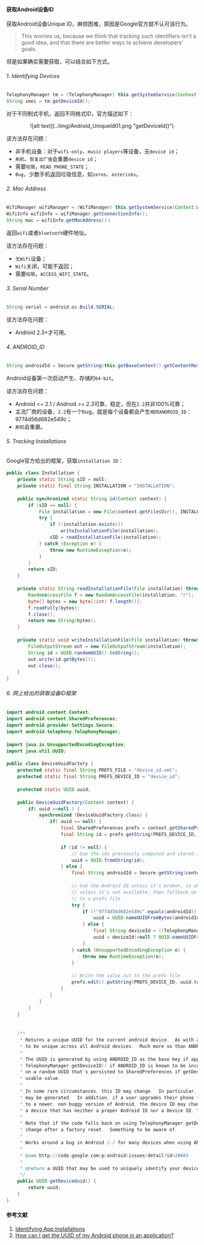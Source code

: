 #### 获取Android设备ID

获取Android设备Unique ID，麻烦困难，原因是Google官方就不认可该行为。  
> This worries us, because we think that tracking such identifiers isn’t a good idea, and that there are better ways to achieve developers’ goals.
  
但是如果确实需要获取，可以结合如下方式。  
  
###### 1. Identifying Devices
```java
TelephonyManager tm = (TelephonyManager) this.getSystemService(Context.TELEPHONY_SERVICE);
String imei = tm.getDeviceId();
```
对于不同制式手机，返回不同格式ID，官方描述如下：  
  
<center>![alt text](../img/Android_UniqueId01.png "getDeviceId()")</center>
  
该方法存在问题：  
* 非手机设备：对于`wifi-only`、`music players`等设备，无`device id`；
* `刷机`、`恢复出厂值`会重置`device id`；
* 需要`权限`，`READ_PHONE_STATE`；
* `Bug`，少数手机返回垃圾信息，如`zeros`、`asterisks`。
  
###### 2. Mac Address
```java
WifiManager wifiManager = (WifiManager) this.getSystemService(Context.WIFI_SERVICE);
WifiInfo wifiInfo = wifiManager.getConnectionInfo();
String mac = wifiInfo.getMacAddress()；
```
返回`wifi`或者`bluetooth`硬件地址。  
  
该方法存在问题：  
* `无Wifi`设备；
* `Wifi`关闭，可能不返回；
* 需要`权限`，`ACCESS_WIFI_STATE`。
  
###### 3. Serial Number
```java
String serial = android.os.Build.SERIAL;
```
该方法存在问题：  
* Android 2.3+才可用。
  
###### 4. ANDROID_ID
```java
String androidId = Secure.getString(this.getBaseContext().getContentResolver(), Secure.ANDROID_ID);
```
Android设备第一次启动产生、存储的`64-bit`。  
  
该方法存在问题：  
* Android <= 2.1 / Android >= 2.3可靠、稳定，但在`2.2`并非100%可靠；
* 主流厂商的设备，`2.2`有一个bug，就是每个设备都会产生`相同ANDROID_ID`：9774d56d682e549c；
* `刷机`会重置。
  
###### 5. Tracking Installations
Google官方给出的框架，获取`installation ID`：  
```java
public class Installation {
    private static String sID = null;
    private static final String INSTALLATION = "INSTALLATION";

    public synchronized static String id(Context context) {
        if (sID == null) {  
            File installation = new File(context.getFilesDir(), INSTALLATION);
            try {
                if (!installation.exists())
                    writeInstallationFile(installation);
                sID = readInstallationFile(installation);
            } catch (Exception e) {
                throw new RuntimeException(e);
            }
        }
        return sID;
    }

    private static String readInstallationFile(File installation) throws IOException {
        RandomAccessFile f = new RandomAccessFile(installation, "r");
        byte[] bytes = new byte[(int) f.length()];
        f.readFully(bytes);
        f.close();
        return new String(bytes);
    }

    private static void writeInstallationFile(File installation) throws IOException {
        FileOutputStream out = new FileOutputStream(installation);
        String id = UUID.randomUUID().toString();
        out.write(id.getBytes());
        out.close();
    }
}
```
  
###### 6. 网上给出的获取设备ID框架
```java
import android.content.Context;
import android.content.SharedPreferences;
import android.provider.Settings.Secure;
import android.telephony.TelephonyManager;

import java.io.UnsupportedEncodingException;
import java.util.UUID;

public class DeviceUuidFactory {
    protected static final String PREFS_FILE = "device_id.xml";
    protected static final String PREFS_DEVICE_ID = "device_id";

    protected static UUID uuid;

    public DeviceUuidFactory(Context context) {
        if( uuid ==null ) {
            synchronized (DeviceUuidFactory.class) {
                if( uuid == null) {
                    final SharedPreferences prefs = context.getSharedPreferences( PREFS_FILE, 0);
                    final String id = prefs.getString(PREFS_DEVICE_ID, null );

                    if (id != null) {
                        // Use the ids previously computed and stored in the prefs file
                        uuid = UUID.fromString(id);
                    } else {
                        final String androidId = Secure.getString(context.getContentResolver(), Secure.ANDROID_ID);

                        // Use the Android ID unless it's broken, in which case fallback on deviceId,
                        // unless it's not available, then fallback on a random number which we store
                        // to a prefs file
                        try {
                            if (!"9774d56d682e549c".equals(androidId)) {
                                uuid = UUID.nameUUIDFromBytes(androidId.getBytes("utf8"));
                            } else {
                                final String deviceId = ((TelephonyManager) context.getSystemService( Context.TELEPHONY_SERVICE )).getDeviceId();
                                uuid = deviceId!=null ? UUID.nameUUIDFromBytes(deviceId.getBytes("utf8")) : UUID.randomUUID();
                            }
                        } catch (UnsupportedEncodingException e) {
                            throw new RuntimeException(e);
                        }

                        // Write the value out to the prefs file
                        prefs.edit().putString(PREFS_DEVICE_ID, uuid.toString() ).commit();
                    }
                }
            }
        }
    }


    /**
     * Returns a unique UUID for the current android device.  As with all UUIDs, this unique ID is "very highly likely"
     * to be unique across all Android devices.  Much more so than ANDROID_ID is.
     *
     * The UUID is generated by using ANDROID_ID as the base key if appropriate, falling back on
     * TelephonyManager.getDeviceID() if ANDROID_ID is known to be incorrect, and finally falling back
     * on a random UUID that's persisted to SharedPreferences if getDeviceID() does not return a
     * usable value.
     *
     * In some rare circumstances, this ID may change.  In particular, if the device is factory reset a new device ID
     * may be generated.  In addition, if a user upgrades their phone from certain buggy implementations of Android 2.2
     * to a newer, non-buggy version of Android, the device ID may change.  Or, if a user uninstalls your app on
     * a device that has neither a proper Android ID nor a Device ID, this ID may change on reinstallation.
     *
     * Note that if the code falls back on using TelephonyManager.getDeviceId(), the resulting ID will NOT
     * change after a factory reset.  Something to be aware of.
     *
     * Works around a bug in Android 2.2 for many devices when using ANDROID_ID directly.
     *
     * @see http://code.google.com/p/android/issues/detail?id=10603
     *
     * @return a UUID that may be used to uniquely identify your device for most purposes.
     */
    public UUID getDeviceUuid() {
        return uuid;
    }
}
```


#### 参考文献
1. [Identifying App Installations][1]
2. [How can I get the UUID of my Android phone in an application?][2]


[1]: http://android-developers.blogspot.com/2011/03/identifying-app-installations.html
[2]: http://stackoverflow.com/questions/5088474/how-can-i-get-the-uuid-of-my-android-phone-in-an-application